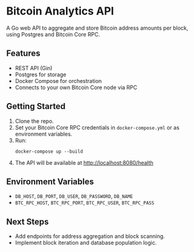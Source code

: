 # Bitcoin Analytics API

A Go web API to aggregate and store Bitcoin address amounts per block, using Postgres and Bitcoin Core RPC.

## Features
- REST API (Gin)
- Postgres for storage
- Docker Compose for orchestration
- Connects to your own Bitcoin Core node via RPC

## Getting Started

1. Clone the repo.
2. Set your Bitcoin Core RPC credentials in `docker-compose.yml` or as environment variables.
3. Run:
   ```
   docker-compose up --build
   ```
4. The API will be available at [http://localhost:8080/health](http://localhost:8080/health)

## Environment Variables
- `DB_HOST`, `DB_PORT`, `DB_USER`, `DB_PASSWORD`, `DB_NAME`
- `BTC_RPC_HOST`, `BTC_RPC_PORT`, `BTC_RPC_USER`, `BTC_RPC_PASS`

## Next Steps
- Add endpoints for address aggregation and block scanning.
- Implement block iteration and database population logic.
